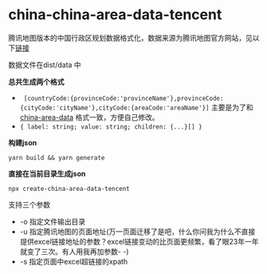 # china-china-area-data-tencent

腾讯地图版本的中国行政区规划数据格式化，数据来源为腾讯地图官方网站，见以下[链接](https://lbs.qq.com/service/webService/webServiceGuide/webServiceDistrict)  

数据文件在dist/data 中

**总共生成两个格式**  


- ` [countryCode:{provinceCode:'provinceName'},provinceCode:{cityCode:'cityName'},cityCode:{areaCode:'areaName'}]`  主要是为了和[china-area-data](https://github.com/airyland/china-area-data) 格式一致，方便自己修改。
- `{ label: string; value: string; children: {...}[] }` 


**构建json**

`yarn build && yarn generate`

**直接在当前目录生成json**

`npx create-china-area-data-tencent`  

支持三个参数  

- -o 指定文件输出目录
- -u 指定腾讯地图的页面地址(万一页面迁移了是吧，什么你问我为什么不直接提供excel链接地址的参数？excel链接变动的比页面更频繁，看了眼23年一年就变了三次。有人用我再加参数- -)
- -s 指定页面中excel超链接的xpath
